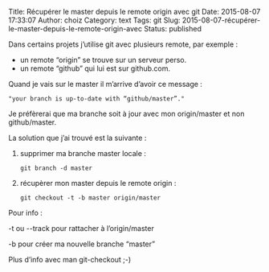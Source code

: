Title: Récupérer le master depuis le remote origin avec git
Date: 2015-08-07 17:33:07
Author: choiz
Category: text
Tags: git
Slug: 2015-08-07-récupérer-le-master-depuis-le-remote-origin-avec
Status: published

Dans certains projets j’utilise git avec plusieurs remote, par exemple :

-   un remote “origin” se trouve sur un serveur perso.
-   un remote “github” qui lui est sur github.com.

Quand je vais sur le master il m’arrive d’avoir ce message :

    "your branch is up-to-date with “github/master”."

Je préfèrerai que ma branche soit à jour avec mon origin/master et non
github/master.

La solution que j’ai trouvé est la suivante :

1.  supprimer ma branche master locale :

        git branch -d master

2.  récupèrer mon master depuis le remote origin :

        git checkout -t -b master origin/master

Pour info :

-t ou --track pour rattacher à l’origin/master

-b pour créer ma nouvelle branche “master”

Plus d’info avec man git-checkout ;-)
